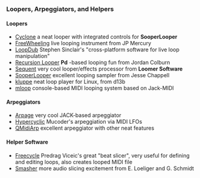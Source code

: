 ### Loopers, Arpeggiators, and Helpers

#### Loopers

  * [Cyclone](http://toxic.cubicarea.it/cyclone) a neat looper with integrated controls for **SooperLooper**
  * [FreeWheeling](http://freewheeling.sourceforge.net/) live looping instrument from JP Mercury 
  * [LoopDub](http://loopdub.sf.net/) Stephen Sinclair's "cross-platform software for live loop manipulation" 
  * [Recursion Looper](http://sourceforge.net/projects/recursionlooper/) **Pd** -based looping fun from Jordan Colburn 
  * [Sequent](http://www.loomer.co.uk/sequent.htm) very cool looper/effects processor from **Loomer Software**
  * [SooperLooper](http://essej.net/sooperlooper/) excellent looping sampler from Jesse Chappell 
  * [kluppe](http://kluppe.klingt.org/) neat loop player for Linux, from d13b 
  * [mloop](http://fuzzle.org/~petern/mloop.html) console-based MIDI looping system based on Jack-MIDI 

#### Arpeggiators

  * [Arpage](http://sourceforge.net/projects/arpage/) very cool JACK-based arpeggiator 
  * [Hypercyclic](http://www.mucoder.net/hypercyclic/) Mucoder's arpeggiation via MIDI LFOs 
  * [QMidiArp](http://alsamodular.sourceforge.net/) excellent arpeggiator with other neat features  

#### Helper Software

  * [Freecycle](http://www.redsteamrecords.com/freecycle/) Predrag Viceic's great "beat slicer", very useful for defining and editing loops, also creates looped MIDI file 
  * [Smasher](http://smasher.sourceforge.net/) more audio slicing excitement from E. Loeliger and G. Schmidt 

